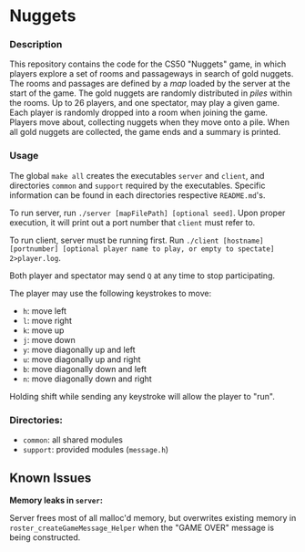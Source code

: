 # Nuggets

### Description
This repository contains the code for the CS50 "Nuggets" game, in which players explore a set of rooms and passageways in search of gold nuggets.
The rooms and passages are defined by a *map* loaded by the server at the start of the game.
The gold nuggets are randomly distributed in *piles* within the rooms.
Up to 26 players, and one spectator, may play a given game.
Each player is randomly dropped into a room when joining the game.
Players move about, collecting nuggets when they move onto a pile.
When all gold nuggets are collected, the game ends and a summary is printed.

### Usage
The global `make all` creates the executables `server` and `client`, and directories `common` and `support` required by the executables. Specific information can be found in each directories respective `README.md`'s.

To run server, run `./server [mapFilePath] [optional seed]`. Upon proper execution, it will print out a port number that `client` must refer to.

To run client, server must be running first. Run `./client [hostname] [portnumber] [optional player name to play, or empty to spectate] 2>player.log`.

Both player and spectator may send `Q` at any time to stop participating.

The player may use the following keystrokes to move:
* `h`: move left
* `l`: move right
* `k`: move up
* `j`: move down
* `y`: move diagonally up and left
* `u`: move diagonally up and right
* `b`: move diagonally down and left
* `n`: move diagonally down and right

Holding shift while sending any keystroke will allow the player to "run".

### Directories:
* `common`: all shared modules
* `support`: provided modules (`message.h`)

## Known Issues

**Memory leaks in `server`:**

Server frees most of all malloc'd memory, but overwrites existing memory in `roster_createGameMessage_Helper` when the "GAME OVER" message is being constructed.